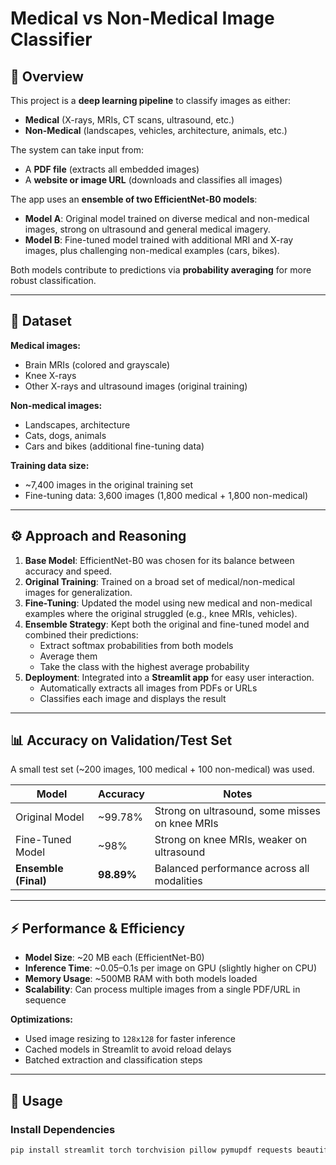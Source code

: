 # Medical vs Non-Medical Image Classifier

## 📌 Overview
This project is a **deep learning pipeline** to classify images as either:
- **Medical** (X-rays, MRIs, CT scans, ultrasound, etc.)
- **Non-Medical** (landscapes, vehicles, architecture, animals, etc.)

The system can take input from:
- A **PDF file** (extracts all embedded images)
- A **website or image URL** (downloads and classifies all images)

The app uses an **ensemble of two EfficientNet-B0 models**:
- **Model A**: Original model trained on diverse medical and non-medical images, strong on ultrasound and general medical imagery.
- **Model B**: Fine-tuned model trained with additional MRI and X-ray images, plus challenging non-medical examples (cars, bikes).

Both models contribute to predictions via **probability averaging** for more robust classification.

---

## 📂 Dataset
**Medical images:**
- Brain MRIs (colored and grayscale)
- Knee X-rays
- Other X-rays and ultrasound images (original training)

**Non-medical images:**
- Landscapes, architecture
- Cats, dogs, animals
- Cars and bikes (additional fine-tuning data)

**Training data size:**
- ~7,400 images in the original training set  
- Fine-tuning data: 3,600 images (1,800 medical + 1,800 non-medical)

---

## ⚙️ Approach and Reasoning
1. **Base Model**: EfficientNet-B0 was chosen for its balance between accuracy and speed.
2. **Original Training**: Trained on a broad set of medical/non-medical images for generalization.
3. **Fine-Tuning**: Updated the model using new medical and non-medical examples where the original struggled (e.g., knee MRIs, vehicles).
4. **Ensemble Strategy**: Kept both the original and fine-tuned model and combined their predictions:
   - Extract softmax probabilities from both models
   - Average them
   - Take the class with the highest average probability
5. **Deployment**: Integrated into a **Streamlit app** for easy user interaction.  
   - Automatically extracts all images from PDFs or URLs
   - Classifies each image and displays the result

---

## 📊 Accuracy on Validation/Test Set
A small test set (~200 images, 100 medical + 100 non-medical) was used.

| Model                  | Accuracy | Notes |
|------------------------|----------|-------|
| Original Model         | ~99.78%     | Strong on ultrasound, some misses on knee MRIs |
| Fine-Tuned Model       | ~98%     | Strong on knee MRIs, weaker on ultrasound |
| **Ensemble (Final)**   | **98.89%**| Balanced performance across all modalities |

---

## ⚡ Performance & Efficiency
- **Model Size**: ~20 MB each (EfficientNet-B0)
- **Inference Time**: ~0.05–0.1s per image on GPU (slightly higher on CPU)
- **Memory Usage**: ~500MB RAM with both models loaded
- **Scalability**: Can process multiple images from a single PDF/URL in sequence

**Optimizations:**
- Used image resizing to `128x128` for faster inference
- Cached models in Streamlit to avoid reload delays
- Batched extraction and classification steps

---

## 🚀 Usage
### Install Dependencies
```bash
pip install streamlit torch torchvision pillow pymupdf requests beautifulsoup4 pandas
